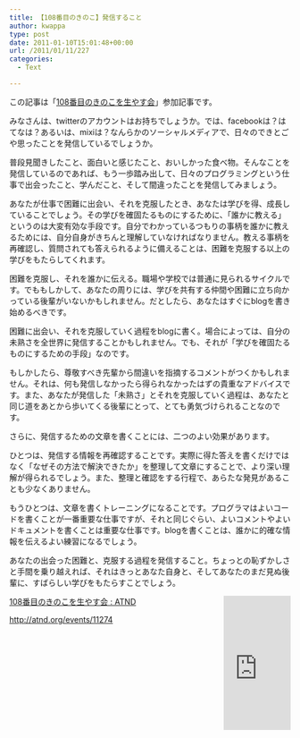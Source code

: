 ```yaml
---
title: 【108番目のきのこ】発信すること
author: kwappa
type: post
date: 2011-01-10T15:01:48+00:00
url: /2011/01/11/227
categories:
  - Text

---
```

この記事は「<a href="http://atnd.org/events/11274" target="_blank">108番目のきのこを生やす会</a>」参加記事です。

みなさんは、twitterのアカウントはお持ちでしょうか。では、facebookは？はてなは？あるいは、mixiは？なんらかのソーシャルメディアで、日々のできとごや思ったことを発信しているでしょうか。

普段見聞きしたこと、面白いと感じたこと、おいしかった食べ物。そんなことを発信しているのであれば、もう一歩踏み出して、日々のプログラミングという仕事で出会ったこと、学んだこと、そして間違ったことを発信してみましょう。

あなたが仕事で困難に出会い、それを克服したとき、あなたは学びを得、成長していることでしょう。その学びを確固たるものにするために、「誰かに教える」というのは大変有効な手段です。自分でわかっているつもりの事柄を誰かに教えるためには、自分自身がきちんと理解していなければなりません。教える事柄を再確認し、質問されても答えられるように備えることは、困難を克服する以上の学びをもたらしてくれます。

困難を克服し、それを誰かに伝える。職場や学校では普通に見られるサイクルです。でももしかして、あなたの周りには、学びを共有する仲間や困難に立ち向かっている後輩がいないかもしれません。だとしたら、あなたはすぐにblogを書き始めるべきです。

困難に出会い、それを克服していく過程をblogに書く。場合によっては、自分の未熟さを全世界に発信することかもしれません。でも、それが「学びを確固たるものにするための手段」なのです。

もしかしたら、尊敬すべき先輩から間違いを指摘するコメントがつくかもしれません。それは、何も発信しなかったら得られなかったはずの貴重なアドバイスです。また、あなたが発信した「未熟さ」とそれを克服していく過程は、あなたと同じ道をあとから歩いてくる後輩にとって、とても勇気づけられることなのです。

さらに、発信するための文章を書くことには、二つのよい効果があります。

ひとつは、発信する情報を再確認することです。実際に得た答えを書くだけではなく「なぜその方法で解決できたか」を整理して文章にすることで、より深い理解が得られるでしょう。また、整理と確認をする行程で、あらたな発見があることも少なくありません。

もうひとつは、文章を書くトレーニングになることです。プログラマはよいコードを書くことが一番重要な仕事ですが、それと同じぐらい、よいコメントやよいドキュメントを書くことは重要な仕事です。blogを書くことは、誰かに的確な情報を伝えるよい練習になるでしょう。

あなたの出会った困難と、克服する過程を発信すること。ちょっとの恥ずかしさと手間を乗り越えれば、それはきっとあなた自身と、そしてあなたのまだ見ぬ後輩に、すばらしい学びをもたらすことでしょう。


<iframe src="http://rcm-jp.amazon.co.jp/e/cm?lt1=_blank&#038;bc1=000000&#038;IS2=1&#038;nou=1&#038;bg1=000000&#038;fc1=FFFFFF&#038;lc1=639CBF&#038;t=bottomline02-22&#038;o=9&#038;p=8&#038;l=as1&#038;m=amazon&#038;f=ifr&#038;asins=4873114799" style="float:right;width:120px;height:240px;" scrolling="no" marginwidth="0" marginheight="0" frameborder="0"></iframe>

<a href="http://atnd.org/events/11274" target="_blank">108番目のきのこを生やす会 : ATND</a>
  
http://atnd.org/events/11274

<br style="clear:both;" />
